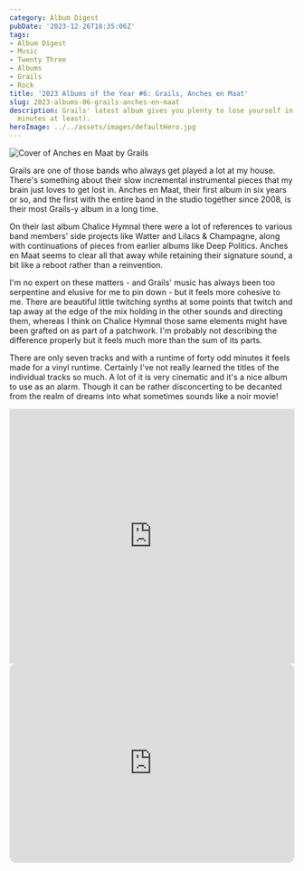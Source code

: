 ```yaml
---
category: Album Digest
pubDate: '2023-12-26T18:35:06Z'
tags:
- Album Digest
- Music
- Twenty Three
- Albums
- Grails
- Rock
title: '2023 Albums of the Year #6: Grails, Anches en Maat'
slug: 2023-albums-06-grails-anches-en-maat
description: Grails' latest album gives you plenty to lose yourself in (for forty
  minutes at least).
heroImage: ../../assets/images/defaultHero.jpg
---
```

![Cover of Anches en Maat by Grails](../../assets/images/albums-2023/grails-anches-en-maat.jpeg)

Grails are one of those bands who always get played a lot at my house. There's something about their slow incremental instrumental pieces that my brain just loves to get lost in. Anches en Maat, their first album in six years or so, and the first with the entire band in the studio together since 2008, is their most Grails-y album in a long time. 

On their last album Chalice Hymnal there were a lot of references to various band members' side projects like Watter and Lilacs & Champagne, along with continuations of pieces from earlier albums like Deep Politics. Anches en Maat seems to clear all that away while retaining their signature sound, a bit like a reboot rather than a reinvention. 

I'm no expert on these matters - and Grails' music has always been too serpentine and elusive for me to pin down - but it feels more cohesive to me. There are beautiful little twitching synths at some points that twitch and tap away at the edge of the mix holding in the other sounds and directing them, whereas I think on Chalice Hymnal those same elements might have been grafted on as part of a patchwork. I'm probably not describing the difference properly but it feels much more than the sum of its parts. 

There are only seven tracks and with a runtime of forty odd minutes it feels made for a vinyl runtime. Certainly I've not really learned the titles of the individual tracks so much. A lot of it is very cinematic and it's a nice album to use as an alarm. Though it can be rather disconcerting to be decanted from the realm of dreams into what sometimes sounds like a noir movie!

<iframe allow="autoplay *; encrypted-media *;" frameborder="0" height="450" style="width:100%;max-width:660px;overflow:hidden;background:transparent;" sandbox="allow-forms allow-popups allow-same-origin allow-scripts allow-storage-access-by-user-activation allow-top-navigation-by-user-activation" src="https://embed.music.apple.com/gb/album/anches-en-maat/1691945419"></iframe>

<iframe style="border-radius:12px" src="https://open.spotify.com/embed/album/7LeY5PPAemD8mv4n6Je4iM?utm_source=generator" width="100%" height="352" frameBorder="0" allowfullscreen="" allow="autoplay; clipboard-write; encrypted-media; fullscreen; picture-in-picture" loading="lazy"></iframe>